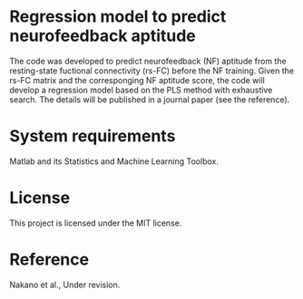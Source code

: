 # Regression model to predict neurofeedback aptitude 
The code was developed to predict neurofeedback (NF) aptitude from the resting-state fuctional connectivity (rs-FC) before the NF training.
Given the rs-FC matrix and the corresponging NF aptitude score, the code will develop a regression model based on the PLS method with exhaustive search. 
The details will be published in a journal paper (see the reference).


# System requirements
Matlab and its Statistics and Machine Learning Toolbox.
 
# License
This project is licensed under the MIT license.

# Reference
Nakano et al., Under revision.
